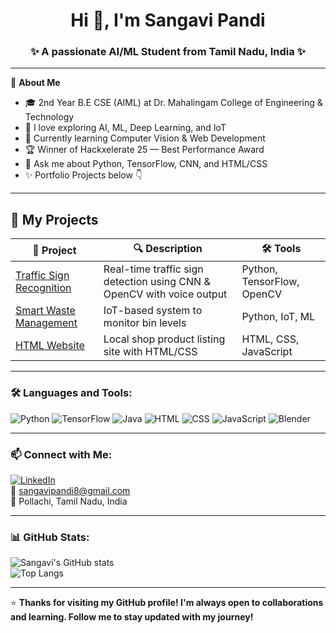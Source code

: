 <h1 align="center">Hi 👋, I'm Sangavi Pandi</h1>
<h3 align="center">✨ A passionate AI/ML Student from Tamil Nadu, India ✨</h3>

---

🌟 **About Me**  
- 🎓 2nd Year B.E CSE (AIML) at Dr. Mahalingam College of Engineering & Technology  
- 🧠 I love exploring AI, ML, Deep Learning, and IoT  
- 🔬 Currently learning Computer Vision & Web Development  
- 🏆 Winner of Hackxelerate 25 — Best Performance Award  
- 💬 Ask me about Python, TensorFlow, CNN, and HTML/CSS  
- ✨ Portfolio Projects below 👇  

---

## 🚀 My Projects

| 🚧 Project | 🔍 Description | 🛠️ Tools |
|-----------|----------------|----------|
| [Traffic Sign Recognition](https://github.com/SangaviPandi/TrafficSign) | Real-time traffic sign detection using CNN & OpenCV with voice output | Python, TensorFlow, OpenCV |
| [Smart Waste Management](https://github.com/SangaviPandi/SmartWaste) | IoT-based system to monitor bin levels | Python, IoT, ML |
| [HTML Website](https://sangavipandi.github.io/HTML-website) | Local shop product listing site with HTML/CSS | HTML, CSS, JavaScript |

---

### 🛠️ Languages and Tools:
![Python](https://img.shields.io/badge/-Python-3776AB?style=for-the-badge&logo=python&logoColor=white)
![TensorFlow](https://img.shields.io/badge/-TensorFlow-FF6F00?style=for-the-badge&logo=tensorflow&logoColor=white)
![Java](https://img.shields.io/badge/-Java-007396?style=for-the-badge&logo=java&logoColor=white)
![HTML](https://img.shields.io/badge/-HTML5-E34F26?style=for-the-badge&logo=html5&logoColor=white)
![CSS](https://img.shields.io/badge/-CSS3-1572B6?style=for-the-badge&logo=css3&logoColor=white)
![JavaScript](https://img.shields.io/badge/-JavaScript-F7DF1E?style=for-the-badge&logo=javascript&logoColor=black)
![Blender](https://img.shields.io/badge/-Blender-F5792A?style=for-the-badge&logo=blender&logoColor=white)

---

### 📫 Connect with Me:
[![LinkedIn](https://img.shields.io/badge/-LinkedIn-blue?style=flat&logo=linkedin&logoColor=white)](https://in.linkedin.com/in/sangavi-pandi-b08230320)  
📧 sangavipandi8@gmail.com  
📍 Pollachi, Tamil Nadu, India  

---

### 📊 GitHub Stats:
![Sangavi's GitHub stats](https://github-readme-stats.vercel.app/api?username=SangaviPandi&show_icons=true&theme=radical)  
![Top Langs](https://github-readme-stats.vercel.app/api/top-langs/?username=SangaviPandi&layout=compact&theme=tokyonight)

---

⭐ **Thanks for visiting my GitHub profile! I'm always open to collaborations and learning. Follow me to stay updated with my journey!**

